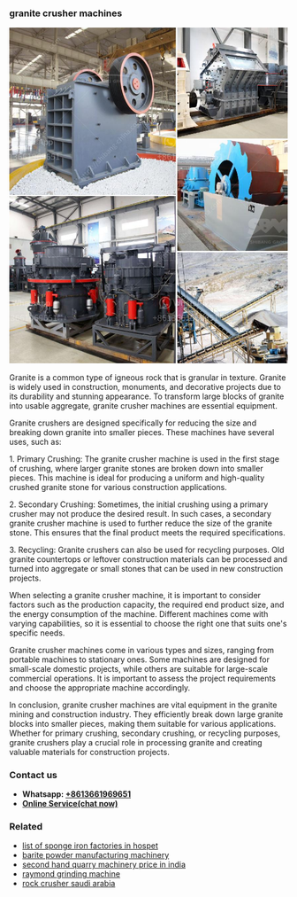<h3>granite crusher machines</h3><img src='1708497594.jpg' alt=''><p>Granite is a common type of igneous rock that is granular in texture. Granite is widely used in construction, monuments, and decorative projects due to its durability and stunning appearance. To transform large blocks of granite into usable aggregate, granite crusher machines are essential equipment.</p><p>Granite crushers are designed specifically for reducing the size and breaking down granite into smaller pieces. These machines have several uses, such as:</p><p>1. Primary Crushing: The granite crusher machine is used in the first stage of crushing, where larger granite stones are broken down into smaller pieces. This machine is ideal for producing a uniform and high-quality crushed granite stone for various construction applications.</p><p>2. Secondary Crushing: Sometimes, the initial crushing using a primary crusher may not produce the desired result. In such cases, a secondary granite crusher machine is used to further reduce the size of the granite stone. This ensures that the final product meets the required specifications.</p><p>3. Recycling: Granite crushers can also be used for recycling purposes. Old granite countertops or leftover construction materials can be processed and turned into aggregate or small stones that can be used in new construction projects.</p><p>When selecting a granite crusher machine, it is important to consider factors such as the production capacity, the required end product size, and the energy consumption of the machine. Different machines come with varying capabilities, so it is essential to choose the right one that suits one's specific needs.</p><p>Granite crusher machines come in various types and sizes, ranging from portable machines to stationary ones. Some machines are designed for small-scale domestic projects, while others are suitable for large-scale commercial operations. It is important to assess the project requirements and choose the appropriate machine accordingly.</p><p>In conclusion, granite crusher machines are vital equipment in the granite mining and construction industry. They efficiently break down large granite blocks into smaller pieces, making them suitable for various applications. Whether for primary crushing, secondary crushing, or recycling purposes, granite crushers play a crucial role in processing granite and creating valuable materials for construction projects.</p><h3>Contact us</h3><ul><li><strong>Whatsapp:&nbsp;<a href="https://wa.me/8613661969651">+8613661969651</a></strong></li><li><a href="https://swt.shibang-china.com/?git&amp;zhl&amp;granite crusher machines"><strong>Online Service(chat now)</strong></a></li></ul><h3>Related</h3><ul><li><a href='list of sponge iron factories in hospet.md'>list of sponge iron factories in hospet</a></li><li><a href='barite powder manufacturing machinery.md'>barite powder manufacturing machinery</a></li><li><a href='second hand quarry machinery price in india.md'>second hand quarry machinery price in india</a></li><li><a href='raymond grinding machine.md'>raymond grinding machine</a></li><li><a href='rock crusher saudi arabia.md'>rock crusher saudi arabia</a></li></ul>